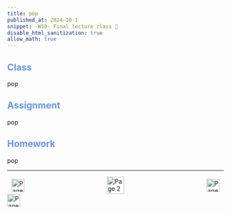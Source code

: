 ```yaml
---
title: pop
published_at: 2024-10-1
snippet: -W10- Final lecture class 🥲
disable_html_sanitization: true
allow_math: true
---
```


<h2 style="color:CornflowerBlue;">Class</h2>
pop


<h2 style="color:CornflowerBlue;">Assignment</h2>

pop

<h2 style="color:CornflowerBlue;">Homework</h2>

pop

---
<style>
.container {
    display: flex;
    justify-content: space-between;
    align-items: center;
    padding: 0 10px; /* Optional: Add some padding if needed */
}

.button {
    display: flex;
    align-items: center;
    /* Add additional styling for buttons if needed */
}

.button img {
    display: block;
}
</style>


<body>
    <div class="container">
        <a href="/09-finnishing-assignment-2" class="button left">
            <img id= "back_id" src="/Images/white/1.png" width="30" height="30" alt="Page 1">
        </a>
        <a href="/" class="button middle">
            <img id= "home_id" src="/Images/white/2.png" width="40" height="40" alt="Page 2">
        </a>
        <a href="/" class="button right">
            <img id= "next_id" src="/Images/white/3.png" width="30" height="30" alt="Page 3">
        </a>
    </div>
</body>


<img src="/Images/white/0.png" width="30" height="30" alt="Page 3">